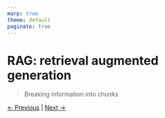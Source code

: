 ```yaml
---
marp: true
theme: default
paginate: true
---
```

<style>
.dodgerblue {
  color: dodgerblue;
}
</style>

# RAG: retrieval augmented generation
> Breaking information into chunks

[← Previous](../001-context-this-is-the-way/demos/4-conclusion/004-strengths-and-weaknesses.md) | [Next →](000.1-what-is-rag.md)

